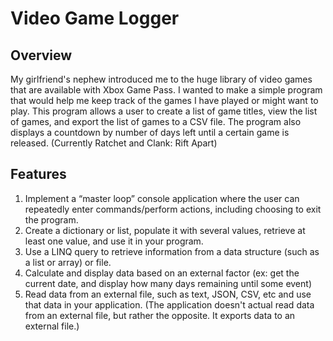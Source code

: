 # Video Game Logger

## Overview
My girlfriend's nephew introduced me to the huge library of video games that are available with Xbox Game Pass. I wanted to make a simple program that would help me keep track of the games I have played or might want to play. This program allows a user to create a list of game titles, view the list of games, and export the list of games to a CSV file. The program also displays a countdown by number of days left until a certain game is released. (Currently Ratchet and Clank: Rift Apart)

## Features
1. Implement a “master loop” console application where the user can repeatedly enter commands/perform actions, including choosing to exit the program.
2. Create a dictionary or list, populate it with several values, retrieve at least one value, and use it in your program.
3. Use a LINQ query to retrieve information from a data structure (such as a list or array) or file.
4. Calculate and display data based on an external factor (ex: get the current date, and display how many days remaining until some event)
5. Read data from an external file, such as text, JSON, CSV, etc and use that data in your application. (The application doesn't actual read data from an external file, but rather the opposite. It exports data to an external file.)